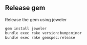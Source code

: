 ## Release gem

Release the gem using jeweler

``` bash
gem install jeweler
bundle exec rake version:bump:minor
bundle exec rake gemspec:release
```
